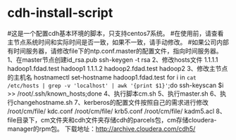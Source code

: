 # cdh-install-script
#这是一个配置cdh基本环境的脚本，只支持centos7系统。
#在使用前，请查看主节点系统时间和实际时间是否一致，如果不一致，请手动修改。
#如果公司内部有时间服务器，请修改file下的ntp.conf.master的配置文件，指向时间服务器。
1、在master节点创建id_rsa.pub
ssh-keygen -t rsa
2、修改hosts文件
1.1.1.1 hadoop1.fdad.test hadoop1
1.1.1.2 hadoop2.fdad.test hadoop2
3、修改主节点的主机名
hostnamectl set-hostname hadoop1.fdad.test
for i in `cat /etc/hosts | grep -v 'localhost' | awk '{print $1}'`;do ssh-keyscan $i >> /root/.ssh/known_hosts;done
4、执行脚本cm.sh
5、执行master.sh
6、执行changehostname.sh
7、kerberos的配置文件按照自己的需求进行修改
/root/cm/file/ kdc.conf
/root/cm/file/ krb5.conf
/root/cm/file/ kadm5.acl
8、file目录下，cm文件夹和cdh文件夹存储cdh的parcels包，cm存储cloudera-manager的rpm包。
下载地址：http://archive.cloudera.com/cdh5/
